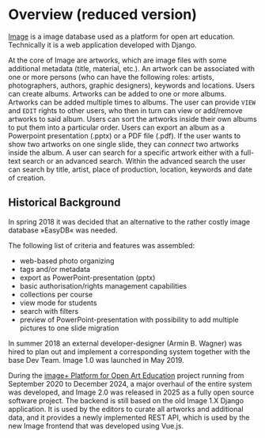 # Overview (reduced version)

[Image](https://imageplus.at/about-image) is a image database used as a platform for open art education.
Technically it is a web application developed with Django.

At the core of Image are artworks, which are image files with some additional metadata (title, material, etc.). An artwork can be associated with one or more persons (who can have the following roles: artists, photographers, authors, graphic designers), keywords and locations.
Users can create albums. Artworks can be added to one or more albums. Artworks can be added multiple times to albums. The user can provide `VIEW` and `EDIT` rights to other users, who then in turn can view or add/remove artworks to said album.
Users can sort the artworks inside their own albums to put them into a particular order. Users can export an album as a Powerpoint presentation (.pptx) or a PDF file (.pdf). If the user wants to show two artworks on one single slide, they can _connect_ two artworks inside the album.
A user can search for a specific artwork either with a full-text search or an advanced search. Within the advanced search the user can search by title, artist, place of production, location, keywords and date of creation.

## Historical Background

In spring 2018 it was decided that an alternative to the rather costly image database »EasyDB« was needed.

The following list of criteria and features was assembled:

- web-based photo organizing
- tags and/or metadata
- export as PowerPoint-presentation (pptx)
- basic authorisation/rights management capabilities
- collections per course
- view mode for students
- search with filters
- preview of PowerPoint-presentation with possibility to add multiple pictures to one slide migration

In summer 2018 an external developer-designer (Armin B. Wagner) was hired to plan out and implement a corresponding system together with the base Dev Team. Image 1.0 was launched in May 2019.

During the [image+ Platform for Open Art Education](https://imageplus.at) project running from September 2020 to December 2024, a major overhaul of the entire system was developed, and Image 2.0 was released in 2025 as a fully open source software project. The backend is still based on the old Image 1.X Django application. It is used by the editors to curate all artworks and additional data, and it provides a newly implemented REST API, which is used by the new Image frontend that was developed using Vue.js.
